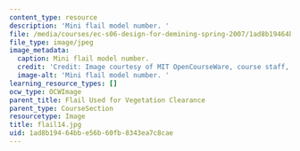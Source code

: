 ```yaml
---
content_type: resource
description: 'Mini flail model number. '
file: /media/courses/ec-s06-design-for-demining-spring-2007/1ad8b19464bbe56b60fb8343ea7c8cae_flail14.jpg
file_type: image/jpeg
image_metadata:
  caption: Mini flail model number.
  credit: 'Credit: Image courtesy of MIT OpenCourseWare, course staff, and students.'
  image-alt: 'Mini flail model number. '
learning_resource_types: []
ocw_type: OCWImage
parent_title: Flail Used for Vegetation Clearance
parent_type: CourseSection
resourcetype: Image
title: flail14.jpg
uid: 1ad8b194-64bb-e56b-60fb-8343ea7c8cae
---
```

